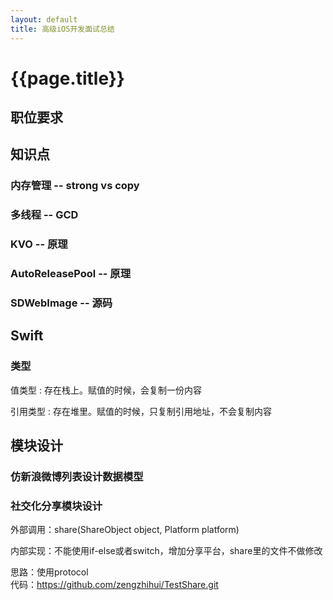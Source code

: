 ```yaml
---
layout: default
title: 高级iOS开发面试总结
---
```

# {{page.title}}

## 职位要求

## 知识点

### 内存管理 -- strong vs copy

### 多线程 -- GCD

### KVO -- 原理

### AutoReleasePool -- 原理

### SDWebImage -- 源码

## Swift

### 类型
值类型 : 存在栈上。赋值的时候，会复制一份内容    

引用类型 : 存在堆里。赋值的时候，只复制引用地址，不会复制内容

## 模块设计
### 仿新浪微博列表设计数据模型
### 社交化分享模块设计
外部调用：share(ShareObject object, Platform platform)    

内部实现：不能使用if-else或者switch，增加分享平台，share里的文件不做修改    

思路：使用protocol    
代码：https://github.com/zengzhihui/TestShare.git    
